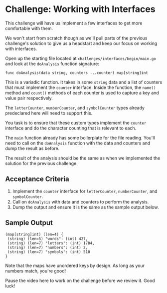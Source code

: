 
# Challenge: Working with Interfaces

This challenge will have us implement a few interfaces to get more comfortable with them. 

We won't start from scratch though as we'll pull parts of the previous challenge's solution to give us a headstart and keep our focus on working with interfaces.

Open up the starting file located at `challenges/interfaces/begin/main.go` and look at the `doAnalysis` function signature:

`func doAnalysis(data string, counters ...counter) map[string]int`

This is a variadic function. It takes in some `string` data and a list of counters that must implement the `counter` interface. Inside the function, the `name()` method and `count()` methods of each counter is used to capture a key and value pair respectively.

The `letterCounter`, `numberCounter`, and `symbolCounter` types already predeclared here will need to support this.

You task is to ensure that these custom types implement the `counter` interface and do the character counting that is relevant to each. 

The `main` function already has some boilerplate for the file reading. You'll need to call on the `doAnalysis` function with the data and counters and dump the result as before.

The result of the analysis should be the same as when we implemented the solution for the previous challenge.

## Acceptance Criteria

1. Implement the `counter` interface for `letterCounter`, `numberCounter`, and `symbolCounter`.
2. Call on `doAnalysis` with data and counters to perform the analysis.
3. Dump the output and ensure it is the same as the sample output below.

## Sample Output

```
(map[string]int) (len=4) {
 (string) (len=5) "words": (int) 427,
 (string) (len=7) "letters": (int) 1784,
 (string) (len=7) "numbers": (int) 2,
 (string) (len=7) "symbols": (int) 510
}
```

Note that the maps have unordered keys by design. As long as your numbers match, you're good!

Pause the video here to work on the challenge before we review it. Good luck!